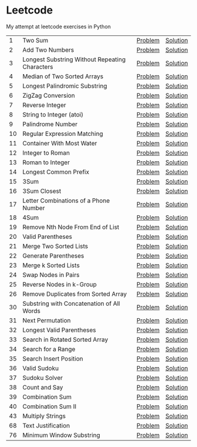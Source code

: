 # Leetcode

My attempt at leetcode exercises in Python

|     |                                                |                                                                                                      |                                                                         |
| --- | ---------------------------------------------- | :--------------------------------------------------------------------------------------------------: | :---------------------------------------------------------------------: |
| 1   | Two Sum                                        | [Problem](https://leetcode.com/problems/two-sum/description/)                                        | [Solution](solutions/two_sum.py)                                        |
| 2   | Add Two Numbers                                | [Problem](https://leetcode.com/problems/add-two-numbers/description/)                                | [Solution](solutions/add_two_numbers.py)                                |
| 3   | Longest Substring Without Repeating Characters | [Problem](https://leetcode.com/problems/longest-substring-without-repeating-characters/description/) | [Solution](solutions/longest_substring_without_repeating_characters.py) |
| 4   | Median of Two Sorted Arrays                    | [Problem](https://leetcode.com/problems/median-of-two-sorted-arrays/description/)                    | [Solution](solutions/median_of_two_sorted_arrays.py)                    |
| 5   | Longest Palindromic Substring                  | [Problem](https://leetcode.com/problems/longest-palindromic-substring/description/)                  | [Solution](solutions/longest_palindromic_substring.py)                  |
| 6   | ZigZag Conversion                              | [Problem](https://leetcode.com/problems/zigzag-conversion/description/)                              | [Solution](solutions/zigzag_conversion.py)                              |
| 7   | Reverse Integer                                | [Problem](https://leetcode.com/problems/reverse-integer/description/)                                | [Solution](solutions/reverse_integer.py)                                |
| 8   | String to Integer (atoi)                       | [Problem](https://leetcode.com/problems/string-to-integer-atoi/description/)                         | [Solution](solutions/string_to_integer_atoi.py)                         |
| 9   | Palindrome Number                              | [Problem](https://leetcode.com/problems/palindrome-number/description/)                              | [Solution](solutions/palindrome_number.py)                              |
| 10  | Regular Expression Matching                    | [Problem](https://leetcode.com/problems/regular-expression-matching/description/)                    | [Solution](solutions/regular_expression_matching.py)                    |
| 11  | Container With Most Water                      | [Problem](https://leetcode.com/problems/container-with-most-water/description/)                      | [Solution](solutions/container_with_most_water.py)                      |
| 12  | Integer to Roman                               | [Problem](https://leetcode.com/problems/integer-to-roman/description/)                               | [Solution](solutions/integer_to_roman.py)                               |
| 13  | Roman to Integer                               | [Problem](https://leetcode.com/problems/roman-to-integer/description/)                               | [Solution](solutions/roman_to_integer.py)                               |
| 14  | Longest Common Prefix                          | [Problem](https://leetcode.com/problems/longest-common-prefix/description/)                          | [Solution](solutions/longest_common_prefix.py)                          |
| 15  | 3Sum                                           | [Problem](https://leetcode.com/problems/3sum/description/)                                           | [Solution](solutions/3sum.py)                                           |
| 16  | 3Sum Closest                                   | [Problem](https://leetcode.com/problems/3sum-closest/description/)                                   | [Solution](solutions/3sum_closest.py)                                   |
| 17  | Letter Combinations of a Phone Number          | [Problem](https://leetcode.com/problems/letter-combinations-of-a-phone-number/description/)          | [Solution](solutions/letter_combinations_of_a_phone_number.py)          |
| 18  | 4Sum                                           | [Problem](https://leetcode.com/problems/4sum/description/)                                           | [Solution](solutions/4sum.py)                                           |
| 19  | Remove Nth Node From End of List               | [Problem](https://leetcode.com/problems/remove-nth-node-from-end-of-list/description/)               | [Solution](solutions/remove_nth_node_from_end_of_list.py)               |
| 20  | Valid Parentheses                              | [Problem](https://leetcode.com/problems/valid-parentheses/description/)                              | [Solution](solutions/valid_parentheses.py)                              |
| 21  | Merge Two Sorted Lists                         | [Problem](https://leetcode.com/problems/merge-two-sorted-lists/description/)                         | [Solution](solutions/merge_two_sorted_lists.py)                         |
| 22  | Generate Parentheses                           | [Problem](https://leetcode.com/problems/generate-parentheses/description/)                           | [Solution](solutions/generate_parentheses.py)                           |
| 23  | Merge k Sorted Lists                           | [Problem](https://leetcode.com/problems/merge-k-sorted-lists/description/)                           | [Solution](solutions/merge_k_sorted_lists.py)                           |
| 24  | Swap Nodes in Pairs                            | [Problem](https://leetcode.com/problems/swap-nodes-in-pairs/description/)                            | [Solution](solutions/swap_nodes_in_pairs.py)                            |
| 25  | Reverse Nodes in k-Group                       | [Problem](https://leetcode.com/problems/reverse-nodes-in-k-group/description/)                       | [Solution](solutions/reverse_nodes_in_k_group.py)                       |
| 26  | Remove Duplicates from Sorted Array            | [Problem](https://leetcode.com/problems/remove-duplicates-from-sorted-array/description/)            | [Solution](solutions/remove_duplicates_from_sorted_array.py)            |
| 30  | Substring with Concatenation of All Words      | [Problem](https://leetcode.com/problems/substring-with-concatenation-of-all-words/description/)      | [Solution](solutions/substring_with_concatenation_of_all_words.py)      |
| 31  | Next Permutation                               | [Problem](https://leetcode.com/problems/next-permutation/description/)                               | [Solution](solutions/next_permutation.py)                               |
| 32  | Longest Valid Parentheses                      | [Problem](https://leetcode.com/problems/longest-valid-parentheses/description/)                      | [Solution](solutions/longest_valid_parentheses.py)                      |
| 33  | Search in Rotated Sorted Array                 | [Problem](https://leetcode.com/problems/search-in-rotated-sorted-array/description/)                 | [Solution](solutions/search_in_rotated_sorted_array.py)                 |
| 34  | Search for a Range                             | [Problem](https://leetcode.com/problems/search-for-a-range/description/)                             | [Solution](solutions/search_for_a_range.py)                             |
| 35  | Search Insert Position                         | [Problem](https://leetcode.com/problems/search-insert-position/description/)                         | [Solution](solutions/search_insert_position.py)                         |
| 36  | Valid Sudoku                                   | [Problem](https://leetcode.com/problems/valid-sudoku/description/)                                   | [Solution](solutions/valid_sudoku.py)                                   |
| 37  | Sudoku Solver                                  | [Problem](https://leetcode.com/problems/sudoku-solver/description/)                                  | [Solution](solutions/sudoku_solver.py)                                  |
| 38  | Count and Say                                  | [Problem](https://leetcode.com/problems/count-and-say/description/)                                  | [Solution](solutions/count_and_say.py)                                  |
| 39  | Combination Sum                                | [Problem](https://leetcode.com/problems/combination-sum/description/)                                | [Solution](solutions/combination_sum.py)                                |
| 40  | Combination Sum II                             | [Problem](https://leetcode.com/problems/combination-sum-ii/description/)                             | [Solution](solutions/combination_sum_ii.py)                             |
| 43  | Multiply Strings                               | [Problem](https://leetcode.com/problems/multiply-strings/description/)                               | [Solution](solutions/multiply_strings.py)                               |
| 68  | Text Justification                             | [Problem](https://leetcode.com/problems/text-justification/description/)                             | [Solution](solutions/text_justification.py)                             |  |
| 76  | Minimum Window Substring                       | [Problem](https://leetcode.com/problems/minimum-window-substring/description/)                       | [Solution](solutions/minimum_window_substring.py)                       |

<!-- |  | | [Problem]() | [Solution](solutions/) | -->
